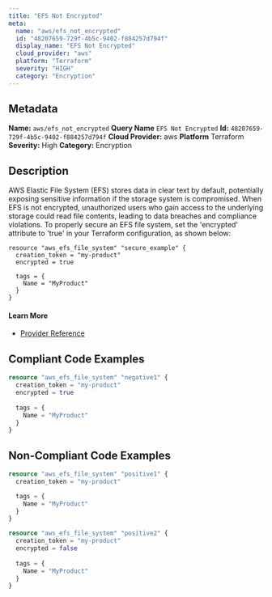 ```yaml
---
title: "EFS Not Encrypted"
meta:
  name: "aws/efs_not_encrypted"
  id: "48207659-729f-4b5c-9402-f884257d794f"
  display_name: "EFS Not Encrypted"
  cloud_provider: "aws"
  platform: "Terraform"
  severity: "HIGH"
  category: "Encryption"
---
```

## Metadata
**Name:** `aws/efs_not_encrypted`
**Query Name** `EFS Not Encrypted`
**Id:** `48207659-729f-4b5c-9402-f884257d794f`
**Cloud Provider:** aws
**Platform** Terraform
**Severity:** High
**Category:** Encryption
## Description
AWS Elastic File System (EFS) stores data in clear text by default, potentially exposing sensitive information if the storage system is compromised. When EFS is not encrypted, unauthorized users who gain access to the underlying storage could read file contents, leading to data breaches and compliance violations. To properly secure an EFS file system, set the 'encrypted' attribute to 'true' in your Terraform configuration, as shown below:

```hcl
resource "aws_efs_file_system" "secure_example" {
  creation_token = "my-product"
  encrypted = true
  
  tags = {
    Name = "MyProduct"
  }
}
```

#### Learn More

 - [Provider Reference](https://registry.terraform.io/providers/hashicorp/aws/latest/docs/resources/efs_file_system#encrypted)


## Compliant Code Examples
```terraform
resource "aws_efs_file_system" "negative1" {
  creation_token = "my-product"
  encrypted = true
  
  tags = {
    Name = "MyProduct"
  }
}
```
## Non-Compliant Code Examples
```terraform
resource "aws_efs_file_system" "positive1" {
  creation_token = "my-product"

  tags = {
    Name = "MyProduct"
  }
}

resource "aws_efs_file_system" "positive2" {
  creation_token = "my-product"
  encrypted = false
  
  tags = {
    Name = "MyProduct"
  }
}
```